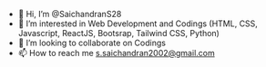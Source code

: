 - 👋 Hi, I’m @SaichandranS28
- 👀 I’m interested in Web Development and Codings (HTML, CSS, Javascript, ReactJS, Bootsrap, Tailwind CSS, Python)
- 💞️ I’m looking to collaborate on Codings
- 📫 How to reach me s.saichandran2002@gmail.com

<!---
SaichandranS28/SaichandranS28 is a ✨ special ✨ repository because its `README.md` (this file) appears on your GitHub profile.
You can click the Preview link to take a look at your changes.
--->
